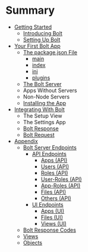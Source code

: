 # Summary

* [Getting Started](README.md)
    * [Introducing Bolt](sub.md)
    * [Setting Up Bolt](setting-up-bolt.md)
* [Your First Bolt App](your-first-bolt-app.md)
    * [The package.json File](packagejson.md)
        * [main](main.md)
        * [index](_index.md)
        * [ini](ini.md)
        * [plugins](plugins.md)
    * [The Bolt Server](the-bolt-server.md)
    * Apps Without Servers
    * Non-Node Servers
    * [Installing the App](installing-the-app.md)
* [Integrating With Bolt](integrating-with-bolt.md)
    * The Setup View
    * The Settings App
    * [Bolt Response](bolt-response.md)
    * [Bolt Request](bolt-request.md)
* [Appendix](appendix.md)
    * [Bolt Server Endpoints](bolt-server-endpoints.md)
        * [API Endpoints](api-endpoints.md)
            * [Apps \(API\)](apps-api.md)
            * [Users \(API\)](users-api.md)
            * [Roles \(API\)](roles-api.md)
            * [User-Roles \(API\)](user-roles-api.md)
            * [App-Roles \(API\)](app-roles-api.md)
            * [Files \(API\)](files-api.md)
            * [Others \(API\)](others-api.md)
        * [UI Endpoints](ui-endpoints.md)
            * [Apps \(UI\)](apps-ui.md)
            * [Files \(UI\)](files-ui.md)
            * [Views \(UI\)](views-ui.md)
    * [Bolt Response Codes](bolt-response-codes.md)
    * [Views](views.md)
    * [Objects](objects.md)

